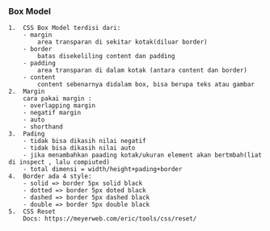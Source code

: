 ### Box Model

    1.  CSS Box Model terdisi dari:
        - margin
            area transparan di sekitar kotak(diluar border)
        - border
            batas disekeliling content dan padding
        - padding
            area transparan di dalam kotak (antara content dan border)
        - content
            content sebenarnya didalam box, bisa berupa teks atau gambar
    2.  Margin
        cara pakai margin :
        - overlapping margin
        - negatif margin
        - auto
        - shorthand
    3.  Pading
        - tidak bisa dikasih nilai negatif
        - tidak bisa dikasih nilai auto
        - jika menambahkan paading kotak/ukuran element akan bertmbah(liat di inspect , lalu compiuted)
        - total dimensi = width/height+pading+border
    4.  Border ada 4 style:
        - solid => border 5px solid black
        - dotted => border 5px doted black
        - dashed => border 5px dashed black
        - double => border 5px double black
    5.  CSS Reset
        Docs: https://meyerweb.com/eric/tools/css/reset/

